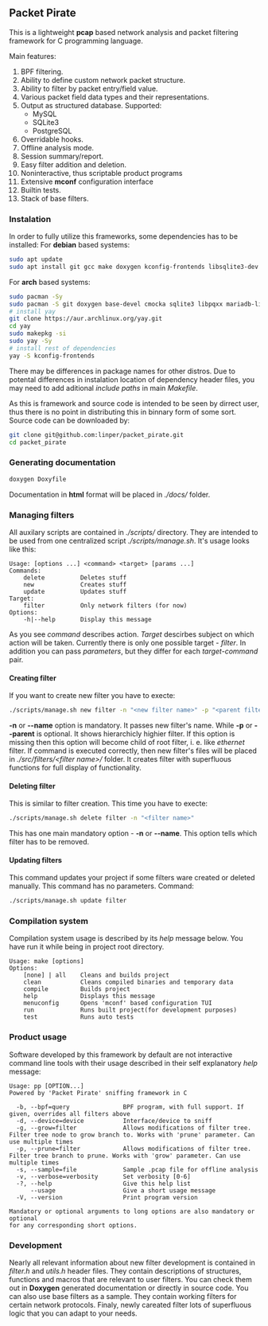 ## Packet Pirate
This is a lightweight **pcap** based network analysis and packet filtering framework for C programming language.

Main features:
1. BPF filtering.
2. Ability to define custom network packet structure.
3. Ability to filter by packet entry/field value.
4. Various packet field data types and their representations.
5. Output as structured database. Supported:
	* MySQL
	* SQLite3
	* PostgreSQL
6. Overridable hooks.
7. Offline analysis mode.
8. Session summary/report.
9. Easy filter addition and deletion.
10.  Noninteractive, thus scriptable product programs
11. Extensive **mconf** configuration interface
12. Builtin tests.
13. Stack of base filters.

### Instalation
In order to fully utilize this frameworks, some dependencies has to be installed:
For **debian** based systems:
```sh
sudo apt update
sudo apt install git gcc make doxygen kconfig-frontends libsqlite3-dev libpcap-dev libmysqlclient-dev libpqxx-dev libcmocka-dev
```
For **arch** based systems:
```sh
sudo pacman -Sy
sudo pacman -S git doxygen base-devel cmocka sqlite3 libpqxx mariadb-libs
# install yay
git clone https://aur.archlinux.org/yay.git
cd yay
sudo makepkg -si
sudo yay -Sy
# install rest of dependencies
yay -S kconfig-frontends
```
There may be differences in package names for other distros.
Due to potental differences in instalation location of dependency header files, you may need to add aditional *include paths* in main *Makefile*.

As this is framework and source code is intended to be seen by dirrect user, thus there is no point in distributing this in binnary form  of some sort. Source code can be downloaded by:
```sh
git clone git@github.com:linper/packet_pirate.git
cd packet_pirate
```
### Generating documentation
```sh
doxygen Doxyfile
```
Documentation in **html** format will be placed in *./docs/* folder.

### Managing filters
All auxilary scripts are contained in *./scripts/* directory. They are intended to be used from one centralized script *./scripts/manage.sh*. It's usage looks like this:
```
Usage: [options ...] <command> <target> [params ...]
Commands:
	delete          Deletes stuff
	new	            Creates stuff
	update          Updates stuff
Target:
	filter          Only network filters (for now)
Options:
	-h|--help       Display this message
```
As you see *command* describes action. *Target* descirbes subject on which action will be taken. Currently there is only one possible target - *filter*. In addition you can pass *parameters*, but they differ for each *target-command* pair.

#### Creating filter
If you want to create new filter you have to execte:
```sh
./scripts/manage.sh new filter -n "<new filter name>" -p "<parent filter name>"
```
**-n** or **--name** option is mandatory. It passes new filter's name. While **-p** or **--parent** is optional. It shows hierarchicly highier filter. If this option is missing then this option will become child of root filter, i. e. like *ethernet* filter.
If command is executed correctly, then new filter's files will be placed in *./src/filters/\<filter name\>/* folder. It creates filter with superfluous functions for full display of functionality.
#### Deleting filter
This is similar to filter creation. This time you have to execte:
```sh
./scripts/manage.sh delete filter -n "<filter name>"
```
This has one main mandatory option - **-n** or **--name**. This option tells which filter has to be removed.
#### Updating filters
This command updates your project if some filters ware created or deleted manually. This command has no parameters. Command:
```sh
./scripts/manage.sh update filter
```
### Compilation system
Compilation system usage is described by its *help* message below.  You have run it while being in project root directory.
```
Usage: make [options]
Options:
    [none] | all    Cleans and builds project
    clean           Cleans compiled binaries and temporary data
    compile         Builds project
    help            Displays this message
    menuconfig      Opens 'mconf' based configuration TUI
    run             Runs built project(for development purposes)
    test            Runs auto tests
```
### Product usage
Software developed by this framework by default are not interactive command line tools with their usage described in their self explanatory *help* message:
```
Usage: pp [OPTION...]
Powered by 'Packet Pirate' sniffing framework in C

  -b, --bpf=query               BPF program, with full support. If given, overrides all filters above
  -d, --device=device           Interface/device to sniff
  -g, --grow=filter             Allows modifications of filter tree. Filter tree node to grow branch to. Works with 'prune' parameter. Can use multiple times
  -p, --prune=filter            Allows modifications of filter tree. Filter tree branch to prune. Works with 'grow' parameter. Can use multiple times
  -s, --sample=file             Sample .pcap file for offline analysis
  -v, --verbose=verbosity       Set verbosity [0-6]
  -?, --help                    Give this help list
      --usage                   Give a short usage message
  -V, --version                 Print program version

Mandatory or optional arguments to long options are also mandatory or optional
for any corresponding short options.
```
### Development
Nearly all relevant information about new filter development is contained in *filter.h* and *utils.h* header files. They contain descriptions of structures, functions and macros that are relevant to user filters. You can check them out in **Doxygen** generated documentation or directly in source code.
You can also use base filters as a sample. They contain working filters for certain network protocols.
Finaly, newly careated filter lots of superfluous logic that you can adapt to your needs.


